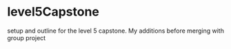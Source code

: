 # level5Capstone
setup and outline for the level 5 capstone. My additions before merging with group project
